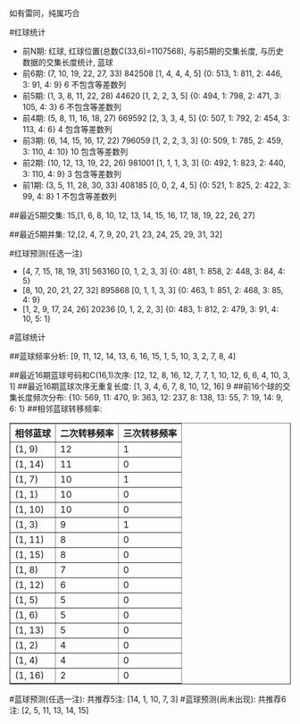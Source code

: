 <!-- 
.. title: 双色球2015132期(2015-11-10)数据分析报告
.. slug: slott-2015132-2015-11-10-report
.. date: 2015-11-11 08:00:00 UTC+08:00
.. tags: Lottery
.. link: 
.. description: 
.. type: text
-->

如有雷同，纯属巧合

<!-- TEASER_END-->

#红球统计

- 前N期: 红球, 红球位置(总数C(33,6)=1107568), 与前5期的交集长度, 与历史数据的交集长度统计, 蓝球
- 前6期: (7, 10, 19, 22, 27, 33) 842508 [1, 4, 4, 4, 5] {0: 513, 1: 811, 2: 446, 3: 91, 4: 9} 6 不包含等差数列
- 前5期: (1, 3, 8, 11, 22, 28) 44620 [1, 2, 2, 3, 5] {0: 494, 1: 798, 2: 471, 3: 105, 4: 3} 6 不包含等差数列
- 前4期: (5, 8, 11, 16, 18, 27) 669592 [2, 3, 3, 4, 5] {0: 507, 1: 792, 2: 454, 3: 113, 4: 6} 4 包含等差数列
- 前3期: (6, 14, 15, 16, 17, 22) 796059 [1, 2, 2, 3, 3] {0: 509, 1: 785, 2: 459, 3: 110, 4: 10} 10 包含等差数列
- 前2期: (10, 12, 13, 19, 22, 26) 981001 [1, 1, 1, 3, 3] {0: 492, 1: 823, 2: 440, 3: 110, 4: 9} 3 包含等差数列
- 前1期: (3, 5, 11, 28, 30, 33) 408185 [0, 0, 2, 4, 5] {0: 521, 1: 825, 2: 422, 3: 99, 4: 8} 1 不包含等差数列

##最近5期交集:
15,[1, 6, 8, 10, 12, 13, 14, 15, 16, 17, 18, 19, 22, 26, 27]

##最近5期并集:
12,[2, 4, 7, 9, 20, 21, 23, 24, 25, 29, 31, 32]

#红球预测(任选一注)

- [4, 7, 15, 18, 19, 31] 563160 [0, 1, 2, 3, 3] {0: 481, 1: 858, 2: 448, 3: 84, 4: 5}
- [8, 10, 20, 21, 27, 32] 895868 [0, 1, 1, 3, 3] {0: 463, 1: 851, 2: 468, 3: 85, 4: 9}
- [1, 2, 9, 17, 24, 26] 20236 [0, 1, 2, 2, 3] {0: 483, 1: 812, 2: 479, 3: 91, 4: 10, 5: 1}

#蓝球统计

##蓝球频率分析:
[9, 11, 12, 14, 13, 6, 16, 15, 1, 5, 10, 3, 2, 7, 8, 4]

##最近16期蓝球号码和C(16,1)次序:
 [12, 12, 8, 16, 12, 7, 7, 1, 10, 12, 6, 6, 4, 10, 3, 1]
##最近16期蓝球次序无重复长度:
 [1, 3, 4, 6, 7, 8, 10, 12, 16] 9
##前16个球的交集长度频次分布:
{10: 569, 11: 470, 9: 363, 12: 237, 8: 138, 13: 55, 7: 19, 14: 9, 6: 1}
##相邻蓝球转移频率:
 <table border="1" class="table table-striped dataframe">
  <thead>
    <tr style="text-align: right;">
      <th>相邻蓝球</th>
      <th>二次转移频率</th>
      <th>三次转移频率</th>
    </tr>
  </thead>
  <tbody>
    <tr>
      <td>(1, 9)</td>
      <td>12</td>
      <td>1</td>
    </tr>
    <tr>
      <td>(1, 14)</td>
      <td>11</td>
      <td>0</td>
    </tr>
    <tr>
      <td>(1, 7)</td>
      <td>10</td>
      <td>1</td>
    </tr>
    <tr>
      <td>(1, 1)</td>
      <td>10</td>
      <td>0</td>
    </tr>
    <tr>
      <td>(1, 10)</td>
      <td>10</td>
      <td>0</td>
    </tr>
    <tr>
      <td>(1, 3)</td>
      <td>9</td>
      <td>1</td>
    </tr>
    <tr>
      <td>(1, 11)</td>
      <td>8</td>
      <td>0</td>
    </tr>
    <tr>
      <td>(1, 15)</td>
      <td>8</td>
      <td>0</td>
    </tr>
    <tr>
      <td>(1, 8)</td>
      <td>7</td>
      <td>0</td>
    </tr>
    <tr>
      <td>(1, 12)</td>
      <td>6</td>
      <td>0</td>
    </tr>
    <tr>
      <td>(1, 5)</td>
      <td>5</td>
      <td>0</td>
    </tr>
    <tr>
      <td>(1, 6)</td>
      <td>5</td>
      <td>0</td>
    </tr>
    <tr>
      <td>(1, 13)</td>
      <td>5</td>
      <td>0</td>
    </tr>
    <tr>
      <td>(1, 2)</td>
      <td>4</td>
      <td>0</td>
    </tr>
    <tr>
      <td>(1, 4)</td>
      <td>4</td>
      <td>0</td>
    </tr>
    <tr>
      <td>(1, 16)</td>
      <td>2</td>
      <td>0</td>
    </tr>
  </tbody>
</table>
#蓝球预测(任选一注):
共推荐5注: [14, 1, 10, 7, 3]
#蓝球预测(尚未出现):
共推荐6注: [2, 5, 11, 13, 14, 15]

